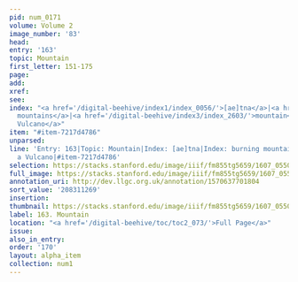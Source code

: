```yaml
---
pid: num_0171
volume: Volume 2
image_number: '83'
head:
entry: '163'
topic: Mountain
first_letter: 151-175
page:
add:
xref:
see:
index: "<a href='/digital-beehive/index1/index_0056/'>[ae]tna</a>|<a href='/digital-beehive/index1/index_0484/'>burning
  mountains</a>|<a href='/digital-beehive/index3/index_2603/'>mountain</a>|<a href='/digital-beehive/index5/index_4452/'>a
  Vulcano</a>"
item: "#item-7217d4786"
unparsed:
line: 'Entry: 163|Topic: Mountain|Index: [ae]tna|Index: burning mountains|Index: mountain|Index:
  a Vulcano|#item-7217d4786'
selection: https://stacks.stanford.edu/image/iiif/fm855tg5659/1607_0550/276,1269,3105,532/full/0/default.jpg
full_image: https://stacks.stanford.edu/image/iiif/fm855tg5659/1607_0550/full/full/0/default.jpg
annotation_uri: http://dev.llgc.org.uk/annotation/1570637701804
sort_value: '208311269'
insertion:
thumbnail: https://stacks.stanford.edu/image/iiif/fm855tg5659/1607_0550/276,1269,600,180/250,/0/default.jpg
label: 163. Mountain
location: "<a href='/digital-beehive/toc/toc2_073/'>Full Page</a>"
issue:
also_in_entry:
order: '170'
layout: alpha_item
collection: num1
---
```

